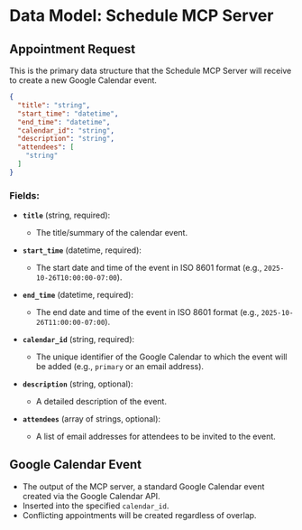 # Data Model: Schedule MCP Server

## Appointment Request

This is the primary data structure that the Schedule MCP Server will receive to create a new Google Calendar event.

```json
{
  "title": "string",
  "start_time": "datetime",
  "end_time": "datetime",
  "calendar_id": "string",
  "description": "string",
  "attendees": [
    "string"
  ]
}
```

### Fields:

-   **`title`** (string, required):
    -   The title/summary of the calendar event.

-   **`start_time`** (datetime, required):
    -   The start date and time of the event in ISO 8601 format (e.g., `2025-10-26T10:00:00-07:00`).

-   **`end_time`** (datetime, required):
    -   The end date and time of the event in ISO 8601 format (e.g., `2025-10-26T11:00:00-07:00`).

-   **`calendar_id`** (string, required):
    -   The unique identifier of the Google Calendar to which the event will be added (e.g., `primary` or an email address).

-   **`description`** (string, optional):
    -   A detailed description of the event.

-   **`attendees`** (array of strings, optional):
    -   A list of email addresses for attendees to be invited to the event.

## Google Calendar Event

-   The output of the MCP server, a standard Google Calendar event created via the Google Calendar API.
-   Inserted into the specified `calendar_id`.
-   Conflicting appointments will be created regardless of overlap.